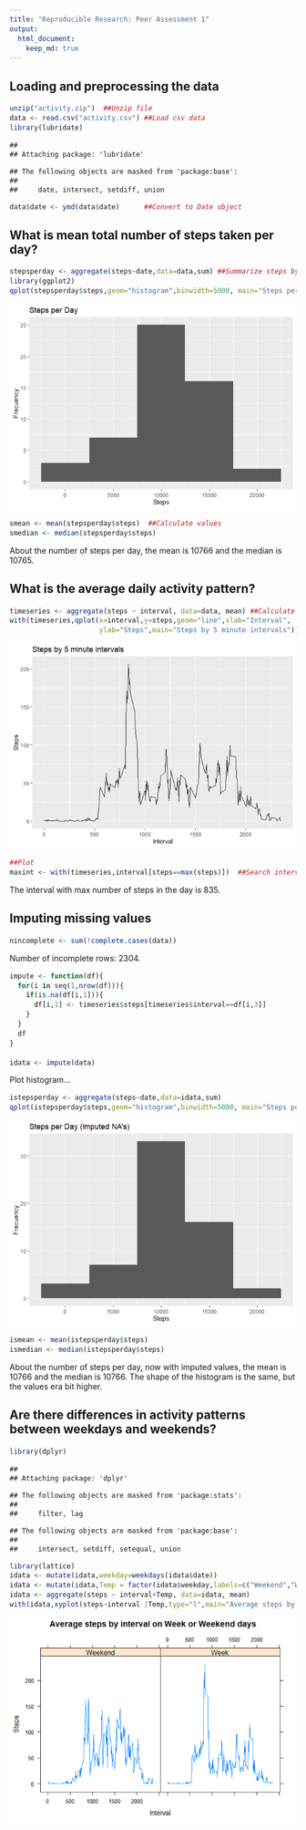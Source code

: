 ```yaml
---
title: "Reproducible Research: Peer Assessment 1"
output: 
  html_document:
    keep_md: true
---
```



## Loading and preprocessing the data

```r
unzip("activity.zip")  ##Unzip file
data <- read.csv("activity.csv") ##Load csv data
library(lubridate)
```

```
## 
## Attaching package: 'lubridate'
```

```
## The following objects are masked from 'package:base':
## 
##     date, intersect, setdiff, union
```

```r
data$date <- ymd(data$date)      ##Convert to Date object
```



## What is mean total number of steps taken per day?

```r
stepsperday <- aggregate(steps~date,data=data,sum) ##Summarize steps by day
library(ggplot2)
qplot(stepsperday$steps,geom="histogram",binwidth=5000, main="Steps per Day", xlab="Steps", ylab="Frecuency")  ##Plot histogram
```

![](PA1_template_files/figure-html/unnamed-chunk-2-1.png)<!-- -->

```r
smean <- mean(stepsperday$steps)  ##Calculate values
smedian <- median(stepsperday$steps)
```

About the number of steps per day, the mean is 10766 and the median is
10765.


## What is the average daily activity pattern?

```r
timeseries <- aggregate(steps ~ interval, data=data, mean) ##Calculate mean of steps by interval
with(timeseries,qplot(x=interval,y=steps,geom="line",xlab="Interval",
                      ylab="Steps",main="Steps by 5 minute intervals"))
```

![](PA1_template_files/figure-html/unnamed-chunk-3-1.png)<!-- -->

```r
##Plot
maxint <- with(timeseries,interval[steps==max(steps)])  ##Search interval with max steps count
```
The interval with max number of steps in the day is 835.


## Imputing missing values

```r
nincomplete <- sum(!complete.cases(data))
```
Number of incomplete rows: 2304.


```r
impute <- function(df){
  for(i in seq(1,nrow(df))){
    if(is.na(df[i,1])){
      df[i,1] <- timeseries$steps[timeseries$interval==df[i,3]]
    }
  }
  df
}

idata <- impute(data)
```

Plot histogram...

```r
istepsperday <- aggregate(steps~date,data=idata,sum)
qplot(istepsperday$steps,geom="histogram",binwidth=5000, main="Steps per Day (Imputed NA's)", xlab="Steps", ylab="Frecuency")
```

![](PA1_template_files/figure-html/unnamed-chunk-6-1.png)<!-- -->

```r
ismean <- mean(istepsperday$steps)
ismedian <- median(istepsperday$steps)
```
About the number of steps per day, now with imputed values, the mean is 10766 and the median is
10766. The shape of the histogram is the same, but the values era bit higher.

## Are there differences in activity patterns between weekdays and weekends?

```r
library(dplyr)
```

```
## 
## Attaching package: 'dplyr'
```

```
## The following objects are masked from 'package:stats':
## 
##     filter, lag
```

```
## The following objects are masked from 'package:base':
## 
##     intersect, setdiff, setequal, union
```

```r
library(lattice)
idata <- mutate(idata,weekday=weekdays(idata$date))
idata <- mutate(idata,Temp = factor(idata$weekday,labels=c("Weekend","Week","Week","Week","Week","Weekend","Week")))
idata <- aggregate(steps ~ interval+Temp, data=idata, mean)
with(idata,xyplot(steps~interval |Temp,type="l",main="Average steps by interval on Week or Weekend days",ylab="Steps",xlab="Interval"))
```

![](PA1_template_files/figure-html/unnamed-chunk-7-1.png)<!-- -->

